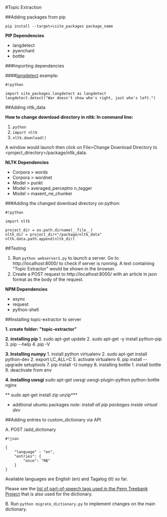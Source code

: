 #Topic Extraction

##Adding packages from pip

`pip install --target=\site_packages package_name`

**PIP Dependencies**

* langdetect
* pyenchant
* bottle

###Importing dependencies

####[langdetect](https://pypi.python.org/pypi/langdetect) example: 

```
#!python

import site_packages.langdetect as langdetect
langdetect.detect("War doesn't show who's right, just who's left.")

```

##Adding nltk_data

**How to change download directory in nltk:
In command line:**


1. `python`
2. `import nltk`
3. `nltk.download()`

A window would launch then click on File>Change Download Directory to <project_directory>/package/nltk_data.

**NLTK Dependencies**

* Corpora > words
* Corpora > wordnet
* Model > punkt
* Model > averaged_perceptro
  n_tagger
* Model > maxent_ne_chunker

###Adding the changed download directory on python:

```
#!python

import nltk

project_dir = os.path.dirname(__file__)
nltk_dir = project_dir+"/package/nltk_data"
nltk.data.path.append(nltk_dir)

```

##Testing

1. Run `python webserver1.py` to launch a server. Go to http://localhost:8000/ to check if server is running. A text containing "Topic Extractor" would be shown in the browser.
2. Create a POST request to http://localhost:8000/ with an article in json format as the body of the request.

**NPM Dependencies**

* async
* request
* python-shell

##Installing topic-extractor to server

**1. create folder: "topic-extractor"**

**2. installing pip**
    1. sudo apt-get update
    2. sudo apt-get -y install python-pip
    3. pip --help
    4. pip -V


**3. Installing numpy**
    1. install python virtualenv
    2. sudo apt-get install python-dev
    2. export LC_ALL=C
    5. activate virtualenv
    6. pip install --upgrade setuptools
    7. pip install -U numpy
    8. installing bottle
        1. install bottle 
    9. deactivate from env



**4. installing uwsgi**
    sudo apt-get uwsgi uwsgi-plugin-python python-bottle nginx


** sudo apt-get install zip unzip***

* addtional ubuntu packages
*note: install all pip packages inside virtual dev*

##Adding entries to custom_dictionary via API

A. POST /add_dictionary

```
#!json

{   
    "language" : "en", 
    "entries": {
        "once": "RB"
    }
}   
```

Available languages are English (en) and Tagalog (tl) so far. 

Please see the [list of part-of-speech tags used in the Penn Treebank Project](http://www.ling.upenn.edu/courses/Fall_2003/ling001/penn_treebank_pos.html) that is also used for the dictionary.

B. Run `python migrate_dictionary.py` to implement changes on the main dictionary.